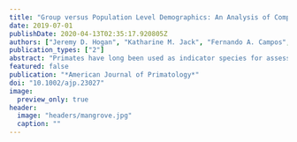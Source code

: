 ```yaml
---
title: "Group versus Population Level Demographics: An Analysis of Comparability Using Long Term Data on Wild White-faced Capuchin Monkeys (Cebus capucinus imitator)"
date: 2019-07-01
publishDate: 2020-04-13T02:35:17.920805Z
authors: ["Jeremy D. Hogan", "Katharine M. Jack", "Fernando A. Campos", "Urs Kalbitzer", "Linda M. Fedigan"]
publication_types: ["2"]
abstract: "Primates have long been used as indicator species for assessing overall ecosystem health. However, area‐wide census methods are time consuming, costly, and not always feasible under many field conditions. Therefore, it is important to establish whether monitoring a subset of a population accurately reflects demographic changes occurring in the population at large. Over the past 35 years, we have conducted 15 area‐wide censuses in Sector Santa Rosa, Costa Rica. These efforts have revealed important trends in population growth patterns of capuchin monkeys following the protection and subsequent regeneration of native forests. During this same period, we have also intensively studied a subset of the capuchin groups. Comparing these two datasets, we investigate whether the population structures of the closely monitored groups are reliable indicators of area‐wide demographic patterns. We compare the overall group size and the individual age/sex class compositions of study groups and nonstudy groups (i.e., those contacted during area‐wide censuses only). Our study groups contained more individuals overall with a larger proportion of infants, and there were indications that the proportion of adult and subadult males was lower. These differences can be ascribed either to sampling errors or real differences attributable to human presence and/or better habitat quality for the study groups. No other sex/age classes differed, and major demographic changes were simultaneously evident in both study and nonstudy groups. This study suggests that the Santa Rosa capuchin population is similarly impacted by large‐scale ecological patterns observable within our study groups."
featured: false
publication: "*American Journal of Primatology*"
doi: "10.1002/ajp.23027"
image:
  preview_only: true
header:
  image: "headers/mangrove.jpg"
  caption: ""
---
```

